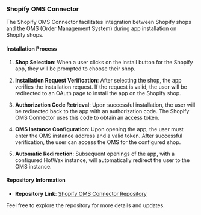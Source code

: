 ### Shopify OMS Connector

The Shopify OMS Connector facilitates integration between Shopify shops and the OMS (Order Management System) during app installation on Shopify shops. 

#### Installation Process

1. **Shop Selection**: When a user clicks on the install button for the Shopify app, they will be prompted to choose their shop.

2. **Installation Request Verification**: After selecting the shop, the app verifies the installation request. If the request is valid, the user will be redirected to an OAuth page to install the app on the Shopify shop.

3. **Authorization Code Retrieval**: Upon successful installation, the user will be redirected back to the app with an authorization code. The Shopify OMS Connector uses this code to obtain an access token.

4. **OMS Instance Configuration**: Upon opening the app, the user must enter the OMS instance address and a valid token. After successful verification, the user can access the OMS for the configured shop.

5. **Automatic Redirection**: Subsequent openings of the app, with a configured HotWax instance, will automatically redirect the user to the OMS instance.

#### Repository Information

- **Repository Link**: [Shopify OMS Connector Repository](https://github.com/hotwax/shopify-oms-connector)

Feel free to explore the repository for more details and updates.
